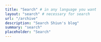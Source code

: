 ```yaml
---
title: "Search" # in any language you want
layout: "search" # necessary for search
url: "/archive"
description: "Search Shiun's blog"
summary: "search"
placeholder: "Search"
---
```

